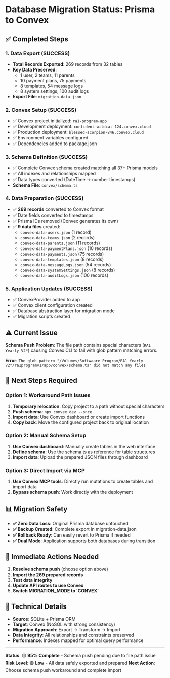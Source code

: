 # Database Migration Status: Prisma to Convex

## ✅ Completed Steps

### 1. Data Export (SUCCESS)
- **Total Records Exported**: 269 records from 32 tables
- **Key Data Preserved**:
  - 1 user, 2 teams, 11 parents
  - 10 payment plans, 75 payments
  - 8 templates, 54 message logs
  - 8 system settings, 100 audit logs
- **Export File**: `migration-data.json`

### 2. Convex Setup (SUCCESS)
- ✅ Convex project initialized: `ra1-program-app`
- ✅ Development deployment: `confident-wildcat-124.convex.cloud`
- ✅ Production deployment: `blessed-scorpion-846.convex.cloud`
- ✅ Environment variables configured
- ✅ Dependencies added to package.json

### 3. Schema Definition (SUCCESS)
- ✅ Complete Convex schema created matching all 37+ Prisma models
- ✅ All indexes and relationships mapped
- ✅ Data types converted (DateTime → number timestamps)
- **Schema File**: `convex/schema.ts`

### 4. Data Preparation (SUCCESS)
- ✅ **269 records** converted to Convex format
- ✅ Date fields converted to timestamps
- ✅ Prisma IDs removed (Convex generates its own)
- ✅ **9 data files** created:
  - `convex-data-users.json` (1 record)
  - `convex-data-teams.json` (2 records)
  - `convex-data-parents.json` (11 records)
  - `convex-data-paymentPlans.json` (10 records)
  - `convex-data-payments.json` (75 records)
  - `convex-data-templates.json` (8 records)
  - `convex-data-messageLogs.json` (54 records)
  - `convex-data-systemSettings.json` (8 records)
  - `convex-data-auditLogs.json` (100 records)

### 5. Application Updates (SUCCESS)
- ✅ ConvexProvider added to app
- ✅ Convex client configuration created
- ✅ Database abstraction layer for migration mode
- ✅ Migration scripts created

## ⚠️ Current Issue

**Schema Push Problem**: The file path contains special characters (`RA1 Yearly V2*`) causing Convex CLI to fail with glob pattern matching errors.

**Error**: `The glob pattern "/Volumes/Softwaare Program/RA1 Yearly V2*/ra1programv1/app/convex/schema.ts" did not match any files`

## 🔄 Next Steps Required

### Option 1: Workaround Path Issues
1. **Temporary relocation**: Copy project to a path without special characters
2. **Push schema**: `npx convex dev --once`
3. **Import data**: Use Convex dashboard or create import functions
4. **Copy back**: Move the configured project back to original location

### Option 2: Manual Schema Setup
1. **Use Convex dashboard**: Manually create tables in the web interface
2. **Define schema**: Use the schema.ts as reference for table structures
3. **Import data**: Upload the prepared JSON files through dashboard

### Option 3: Direct Import via MCP
1. **Use Convex MCP tools**: Directly run mutations to create tables and import data
2. **Bypass schema push**: Work directly with the deployment

## 📊 Migration Safety

- **✅ Zero Data Loss**: Original Prisma database untouched
- **✅ Backup Created**: Complete export in migration-data.json
- **✅ Rollback Ready**: Can easily revert to Prisma if needed
- **✅ Dual Mode**: Application supports both databases during transition

## 🎯 Immediate Actions Needed

1. **Resolve schema push** (choose option above)
2. **Import the 269 prepared records**
3. **Test data integrity**
4. **Update API routes to use Convex**
5. **Switch MIGRATION_MODE to 'CONVEX'**

## 🔧 Technical Details

- **Source**: SQLite + Prisma ORM
- **Target**: Convex (NoSQL with strong consistency)
- **Migration Approach**: Export → Transform → Import
- **Data Integrity**: All relationships and constraints preserved
- **Performance**: Indexes mapped for optimal query performance

---

**Status**: 🟡 **95% Complete** - Schema push pending due to file path issue
**Risk Level**: 🟢 **Low** - All data safely exported and prepared
**Next Action**: Choose schema push workaround and complete import 